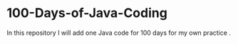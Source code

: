 # 100-Days-of-Java-Coding

In this repository I will add one Java code for 100 days for my own practice .
